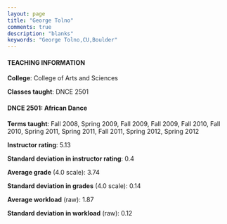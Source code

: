 ```yaml
---
layout: page
title: "George Tolno" 
comments: true
description: "blanks"
keywords: "George Tolno,CU,Boulder"
---
```

<head>
<script src="https://ajax.googleapis.com/ajax/libs/jquery/2.1.3/jquery.min.js"></script>
<script src="https://dl.dropboxusercontent.com/s/pc42nxpaw1ea4o9/highcharts.js?dl=0"></script>
<!-- <script src="../assets/js/highcharts.js"></script> -->
<style type="text/css">@font-face {
	font-family: "Bebas Neue";
	src: url(https://www.filehosting.org/file/details/544349/BebasNeue Regular.otf) format("opentype");
	}
	h1.Bebas { 
		font-family: "Bebas Neue", Verdana, Tahoma;
	}
</style>
</head>
	   
#### TEACHING INFORMATION

**College**: College of Arts and Sciences

**Classes taught**: DNCE 2501

#### DNCE 2501: African Dance

**Terms taught**: Fall 2008, Spring 2009, Fall 2009, Fall 2009, Fall 2010, Fall 2010, Spring 2011, Spring 2011, Fall 2011, Spring 2012, Spring 2012

**Instructor rating**: 5.13

**Standard deviation in instructor rating**: 0.4

**Average grade** (4.0 scale): 3.74

**Standard deviation in grades** (4.0 scale): 0.14

**Average workload** (raw): 1.87

**Standard deviation in workload** (raw): 0.12

